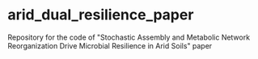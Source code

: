 # arid_dual_resilience_paper
Repository for the code of "Stochastic Assembly and Metabolic Network Reorganization Drive Microbial Resilience in Arid Soils" paper
